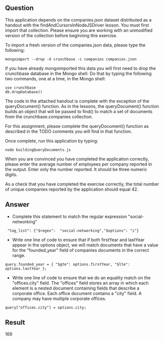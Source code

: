 ## Question

This application depends on the companies.json dataset distributed as a handout with the findAndCursorsInNodeJSDriver lesson. You must first import that collection. Please ensure you are working with an unmodified version of the collection before beginning this exercise.

To import a fresh version of the companies.json data, please type the following:

~~~mongo
mongoimport --drop -d crunchbase -c companies companies.json
~~~
If you have already mongoimported this data you will first need to drop the crunchbase database in the Mongo shell. Do that by typing the following two commands, one at a time, in the Mongo shell:

~~~mongo
use crunchbase
db.dropDatabase()
~~~

The code in the attached handout is complete with the exception of the queryDocument() function. As in the lessons, the queryDocument() function builds an object that will be passed to find() to match a set of documents from the crunchbase.companies collection.

For this assignment, please complete the queryDocument() function as described in the TODO comments you will find in that function.

Once complete, run this application by typing:

~~~node
node buildingQueryDocuments.js
~~~

When you are convinced you have completed the application correctly, please enter the average number of employees per company reported in the output. Enter only the number reported. It should be three numeric digits.

As a check that you have completed the exercise correctly, the total number of unique companies reported by the application should equal 42.

## Answer

- Complete this statement to match the regular expression "social-networking"
~~~mongo
 "tag_list": {"$regex":  "social-networking","$options": "i"}
~~~

- Write one line of code to ensure that if both firstYear and lastYear appear in the options object, we will match documents that have a value for the "founded_year" field of companies documents in the correct range. 
~~~mongo
query.founded_year = { "$gte": options.firstYear, "$lte": options.lastYear };
~~~
   
- Write one line of code to ensure that we do an equality match on the "offices.city" field. The "offices" field stores an array in which each element  is a nested document containing fields that describe a corporate office. Each office document contains a "city" field. A company may have multiple corporate offices. 

~~~mongo
query["offices.city"] = options.city;
~~~

## Result

169




